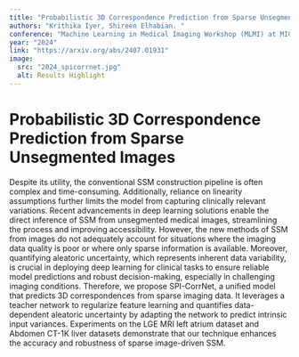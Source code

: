 ```yaml
---
title: "Probabilistic 3D Correspondence Prediction from Sparse Unsegmented Images"
authors: "Krithika Iyer, Shireen Elhabian. "
conference: "Machine Learning in Medical Imaging Workshop (MLMI) at MICCAI"
year: "2024"
link: "https://arxiv.org/abs/2407.01931"
image:
  src: "2024_spicorrnet.jpg"
  alt: Results Highlight
---
```


# Probabilistic 3D Correspondence Prediction from Sparse Unsegmented Images
Despite its utility, the conventional SSM construction pipeline is often complex and time-consuming. Additionally, reliance on linearity assumptions further limits the model from capturing clinically relevant variations. Recent advancements in deep learning solutions enable the direct inference of SSM from unsegmented medical images, streamlining the process and improving accessibility. However, the new methods of SSM from images do not adequately account for situations where the imaging data quality is poor or where only sparse information is available. Moreover, quantifying aleatoric uncertainty, which represents inherent data variability, is crucial in deploying deep learning for clinical tasks to ensure reliable model predictions and robust decision-making, especially in challenging imaging conditions. Therefore, we propose SPI-CorrNet, a unified model that predicts 3D correspondences from sparse imaging data. It leverages a teacher network to regularize feature learning and quantifies data-dependent aleatoric uncertainty by adapting the network to predict intrinsic input variances. Experiments on the LGE MRI left atrium dataset and Abdomen CT-1K liver datasets demonstrate that our technique enhances the accuracy and robustness of sparse image-driven SSM. 